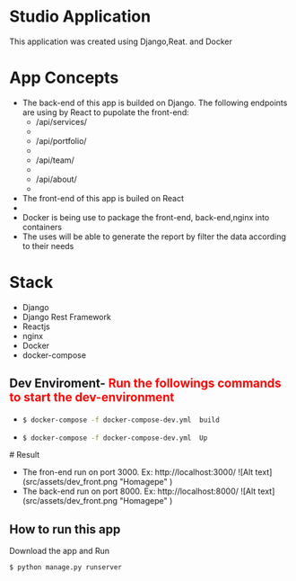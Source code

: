 # Studio Application
This application  was created using Django,Reat. and Docker 




# App Concepts
<ul>
<li>The back-end of this app is builded on Django. The following endpoints are using by React to pupolate the front-end:
    <ul>
    <li>/api/services/<li>
    <li>/api/portfolio/<li>
    <li>/api/team/<li>
    <li>/api/about/<li>
    </ul>
</li>
<li>The front-end of this app is builed on React <li>
<li> Docker is being use to package the front-end, back-end,nginx  into containers
  
</li>
 <li>The uses will be able to generate the report by filter the data according to their needs </li>


</ul>


# Stack
<ul>

<li>Django</li>
<li>Django Rest Framework </li>
<li>Reactjs </li>
<li>nginx </li>
<li>Docker</li>
<li>docker-compose</li>

</ul>


## Dev Enviroment- <b style='color:red'>Run the followings commands  to start the dev-environment</b>
<ul>
<li>
 
```bash
$ docker-compose -f docker-compose-dev.yml  build
```
</li>
<li>
 
```bash
$ docker-compose -f docker-compose-dev.yml  Up
```
</li>
</ul>
# Result
<ul>
<li>
    <span>The fron-end run on port 3000. Ex: http://localhost:3000/ </span>
 ![Alt text](src/assets/dev_front.png "Homagepe" )
</li>

<li>
    <span>The back-end run on port 8000. Ex: http://localhost:8000/ </span>
 ![Alt text](src/assets/dev_front.png "Homagepe" )
</li>
 
</ul>

 











## How to run this app

Download the app and Run
```bash
$ python manage.py runserver
```